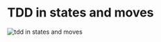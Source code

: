 
# TDD in states and moves

![tdd in states and moves](https://www.plantuml.com/plantuml/png/JP0nRiCm34LtdO9pWLmWGviXGCS2NOiEhFrT4A19GwBjwrTswbWRzTyZ1V9MWdFCewQlbs-wN5xfOq5U16iwYZsjz0okv4Vf0qtPVnHZYyKaX9K29KYbH3ff7VQ9lafhbW0n3ImgzhlBQKFLUC-0LQVp7XHE4vUIzl3HFt0NdZT1mROPTx-d8xyIw-FpidU-DIHZ0MiXiO15IyofdoULZaFSMZ9WtHQ1OeH57VTa_zkqx_E0DrW_Z_e7)
